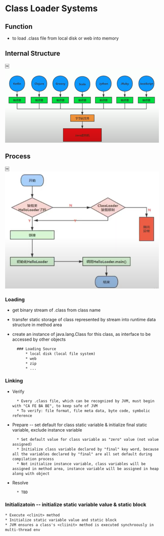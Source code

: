 #  Class Loader Systems



## Function


* to load .class file from local disk or web into memory




## Internal Structure


￼![jvmByteCodeImg](../imageDir/jvmByteCodeImg.png)




## Process


￼![jvmByteCodeImg](../imageDir/classLoadProcess.png)


### Loading

* get binary stream of .class from class name
* transfer static storage of class represented by stream into runtime data structure in method area
* create an instance of java.lang.Class for this class, as interface to be accessed by other objects


        ### Loading Source
            * local disk (local file system)
            * web 
            * zip
            * ...



### Linking

* Verify

        * Every .class file, which can be recognized by JVM, must begin with "CA FE BA BE", to keep safe of JVM
        * To verify: file format, file meta data, byte code, symbolic reference
        
        
* Prepare  -- set default for class static variable & initialize final static variable, exclude instance variable

        * Set default value for class variable as "zero" value (not value assigned)
        * Initialize class variable declared by "final" key word, because all the variables declared by "final" are all set default during compilation process
        * Not initialize instance variable, class variables will be assigned in method area, instance variable will be assigned in heap along with object
        

* Resolve

        * TBD




### Initializatoin -- initialize static variable value & static block

    * Execute <clinit> method
    * Initialize static variable value and static block
    * JVM ensures a class's <cliinit> method is executed synchroously in multi-thread env
    
    




